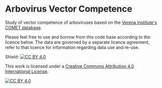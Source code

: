 # Arbovirus Vector Competence

Study of vector competence of arboviruses based on the [Verena Institute's COMET database](https://www.viralemergence.org/comet). 

Please feel free to use and borrow from this code base according to the licence below. The data are governed by a separate licence agreement, refer to that licence for information regarding data use and re-use.

Shield: [![CC BY 4.0][cc-by-shield]][cc-by]

This work is licensed under a
[Creative Commons Attribution 4.0 International License][cc-by].

[![CC BY 4.0][cc-by-image]][cc-by]

[cc-by]: http://creativecommons.org/licenses/by/4.0/
[cc-by-image]: https://i.creativecommons.org/l/by/4.0/88x31.png
[cc-by-shield]: https://img.shields.io/badge/License-CC%20BY%204.0-lightgrey.svg
